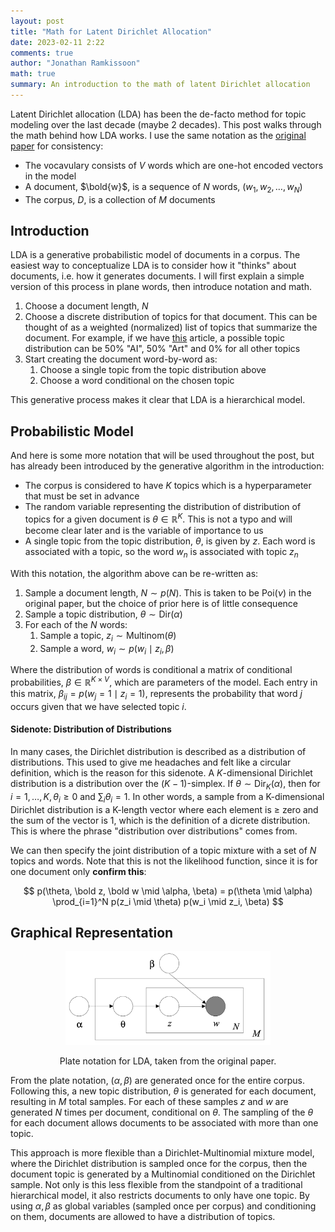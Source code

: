```yaml
---
layout: post
title: "Math for Latent Dirichlet Allocation"
date: 2023-02-11 2:22
comments: true
author: "Jonathan Ramkissoon"
math: true
summary: An introduction to the math of latent Dirichlet allocation 
---
```



Latent Dirichlet allocation (LDA) has been the de-facto method for topic modeling over the last decade (maybe 2 decades). This post walks through the math behind how LDA works. I use the same notation as the [original paper](https://www.jmlr.org/papers/volume3/blei03a/blei03a.pdf) for consistency:

- The vocavulary consists of $V$ words which are one-hot encoded vectors in the model
- A document, $\bold{w}$, is a sequence of $N$ words, $(w_1, w_2, \dots, w_N)$
- The corpus, $D$, is a collection of $M$ documents 

<!-- Starting by decomposing the name, which may sound intimidating, "latent" just means hidden, so we are trying to find hidden topics in a corpus of text. "Dirichlet" is a discrete distribution of distributions. I have another post explaining this, [here](/_posts/2020-05-08-beta-and-dirichlet-distributions.md). -->

## Introduction 

LDA is a generative probabilistic model of documents in a corpus. The easiest way to conceptualize LDA is to consider how it "thinks" about documents, i.e. how it generates documents. I will first explain a simple version of this process in plane words, then introduce notation and math.

1) Choose a document length, $N$
2) Choose a discrete distribution of topics for that document. This can be thought of as a weighted (normalized) list of topics that summarize the document. For example, if we have [this](https://www.wired.com/story/openai-dalle-copyright-intellectual-property-art/) article, a possible topic distribution can be 50% "AI", 50% "Art" and 0% for all other topics 
3) Start creating the document word-by-word as: 
   1) Choose a single topic from the topic distribution above
   2) Choose a word conditional on the chosen topic 

This generative process makes it clear that LDA is a hierarchical model. 

## Probabilistic Model 

And here is some more notation that will be used throughout the post, but has already been introduced by the generative algorithm in the introduction:

- The corpus is considered to have $K$ topics which is a hyperparameter that must be set in advance
- The random variable representing the distribution of distribution of topics for a given document is $\theta \in \mathbb{R}^K$. This is not a typo and will become clear later and is the variable of importance to us
- A single topic from the topic distribution, $\theta$, is given by $z$. Each word is associated with a topic, so the word $w_n$ is associated with topic $z_n$

With this notation, the algorithm above can be re-written as: 

1) Sample a document length, $N \sim p(N)$. This is taken to be $\text{Poi}(\nu)$ in the original paper, but the choice of prior here is of little consequence
2) Sample a topic distribution, $\theta \sim \text{Dir}(\alpha)$
3) For each of the $N$ words: 
   1) Sample a topic, $z_i \sim \text{Multinom}(\theta)$
   2) Sample a word, $w_i \sim p(w_i \mid z_i, \beta)$

Where the distribution of words is conditional a matrix of conditional probabilities, $\beta \in \mathbb{R}^{K \times V}$, which are parameters of the model. Each entry in this matrix, $\beta_{ij} = p(w_j = 1 \mid z_i = 1)$, represents the probability that word $j$ occurs given that we have selected topic $i$. 

#### Sidenote: Distribution of Distributions 

In many cases, the Dirichlet distribution is described as a distribution of distributions. This used to give me headaches and felt like a circular definition, which is the reason for this sidenote. A $K$-dimensional Dirichlet distribution is a distribution over the $(K-1)$-simplex. If $\theta \sim \text{Dir}_K(\alpha)$, then for $i=1, \dots, K, \theta_i \ge 0$ and $\sum_i \theta_i = 1$. In other words, a sample from a K-dimensional Dirichlet distribution is a K-length vector where each element is $\ge$ zero and the sum of the vector is 1, which is the definition of a dicrete distribution. This is where the phrase "distribution over distributions" comes from. 

We can then specify the joint distribution of a topic mixture with a set of $N$ topics and words. Note that this is not the likelihood function, since it is for one document only **confirm this**:

$$
p(\theta, \bold z, \bold w \mid \alpha, \beta) = p(\theta \mid \alpha) \prod_{i=1}^N p(z_i \mid \theta) p(w_i \mid z_i, \beta)
$$

## Graphical Representation 

<div class='figure' align="center">
    <img src="/assets/LDA_pgm.png" width="65%" height="65%">
    <div class='caption' width="70%" height="70%">
        <p> Plate notation for LDA, taken from the original paper. </p>
    </div>
</div>

From the plate notation, $(\alpha, \beta)$ are generated once for the entire corpus. Following this, a new topic distribution, $\theta$ is generated for each document, resulting in $M$ total samples. For each of these samples $z$ and $w$ are generated $N$ times per document, conditional on $\theta$. The sampling of the $\theta$ for each document allows documents to be associated with more than one topic. 

This approach is more flexible than a Dirichlet-Multinomial mixture model, where the Dirichlet distribution is sampled once for the corpus, then the document topic is generated by a Multinomial conditioned on the Dirichlet sample. Not only is this less flexible from the standpoint of a traditional hierarchical model, it also restricts documents to only have one topic. By using $\alpha, \beta$ as global variables (sampled once per corpus) and conditioning on them, documents are allowed to have a distribution of topics. 


